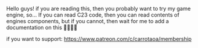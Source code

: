Hello guys! if you are reading this, then you probably want to try my game engine,
so... If you can read C23 code, then you can read contents of engines components, but if you cannot,
then wait for me to add a documentation on this 🤣😂🤣😂

if you want to support:
https://www.patreon.com/c/carrotaoa/membership
